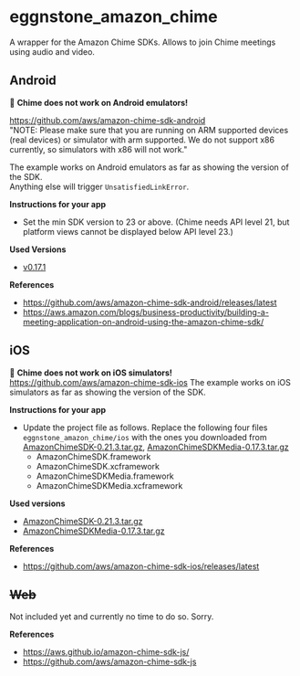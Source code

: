 # eggnstone_amazon_chime

A wrapper for the Amazon Chime SDKs. Allows to join Chime meetings using audio and video.

## Android

🚩 **Chime does not work on Android emulators!**

https://github.com/aws/amazon-chime-sdk-android  
"NOTE: Please make sure that you are running on ARM supported devices (real devices) or simulator with arm supported. We do not support x86 currently, so simulators with x86 will not work."  

The example works on Android emulators as far as showing the version of the SDK.  
Anything else will trigger ```UnsatisfiedLinkError```.

**Instructions for your app**

* Set the min SDK version to 23 or above.
(Chime needs API level 21, but platform views cannot be displayed below API level 23.)

**Used Versions**
* [v0.17.1](https://github.com/aws/amazon-chime-sdk-android/releases/tag/v0.17.1)

**References**
* https://github.com/aws/amazon-chime-sdk-android/releases/latest
* https://aws.amazon.com/blogs/business-productivity/building-a-meeting-application-on-android-using-the-amazon-chime-sdk/

## iOS

🚩 **Chime does not work on iOS simulators!**
https://github.com/aws/amazon-chime-sdk-ios
The example works on iOS simulators as far as showing the version of the SDK.

**Instructions for your app**

* Update the project file as follows. Replace the following four files `eggnstone_amazon_chime/ios` with the ones you downloaded from [AmazonChimeSDK-0.21.3.tar.gz](https://amazon-chime-sdk-ios.s3.amazonaws.com/sdk/0.21.3/AmazonChimeSDK-0.21.3.tar.gz), [AmazonChimeSDKMedia-0.17.3.tar.gz](https://amazon-chime-sdk-ios.s3.amazonaws.com/media/0.17.3/AmazonChimeSDKMedia-0.17.3.tar.gz)
  - AmazonChimeSDK.framework
  - AmazonChimeSDK.xcframework
  - AmazonChimeSDKMedia.framework
  - AmazonChimeSDKMedia.xcframework


**Used versions**
* [AmazonChimeSDK-0.21.3.tar.gz](https://amazon-chime-sdk-ios.s3.amazonaws.com/sdk/0.21.3/AmazonChimeSDK-0.21.3.tar.gz)
* [AmazonChimeSDKMedia-0.17.3.tar.gz](https://amazon-chime-sdk-ios.s3.amazonaws.com/media/0.17.3/AmazonChimeSDKMedia-0.17.3.tar.gz)




**References**
* https://github.com/aws/amazon-chime-sdk-ios/releases/latest

## ~~Web~~

Not included yet and currently no time to do so. Sorry.

**References**
* https://aws.github.io/amazon-chime-sdk-js/
* https://github.com/aws/amazon-chime-sdk-js

